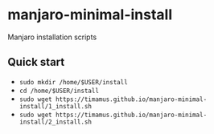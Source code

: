 # manjaro-minimal-install
Manjaro installation scripts

## Quick start

- `sudo mkdir /home/$USER/install`
- `cd /home/$USER/install`
- `sudo wget https://timamus.github.io/manjaro-minimal-install/1_install.sh`
- `sudo wget https://timamus.github.io/manjaro-minimal-install/2_install.sh`
